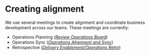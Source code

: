 # Creating alignment

We use several meetings to create alignment and coordinate business development across our teams.
These meetings are currently:

-   Operations Planning (_[Review Operations Board](meetings/operations-planning.md)_)
-   Operations Sync (_[Operations Alignment and Sync](meetings/operations-sync.md)_)
-   Retrospective (_[Delivery Enablement/Operations Retro](meetings/retrospective.md)_)
